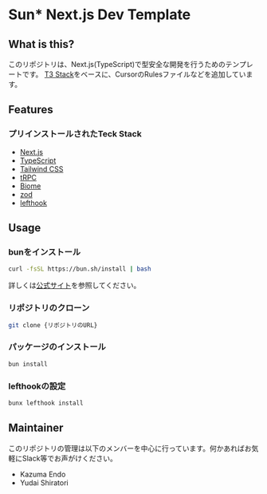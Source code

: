 # Sun* Next.js Dev Template

## What is this?

このリポジトリは、Next.js(TypeScript)で型安全な開発を行うためのテンプレートです。
[T3 Stack](https://create.t3.gg/)をベースに、CursorのRulesファイルなどを追加しています。

## Features

### プリインストールされたTeck Stack

- [Next.js](https://nextjs.org)
- [TypeScript](https://www.typescriptlang.org)
- [Tailwind CSS](https://tailwindcss.com)
- [tRPC](https://trpc.io)
- [Biome](https://biomejs.dev/ja/)
- [zod](https://zod.dev)
- [lefthook](https://github.com/evilmartians/lefthook)

## Usage

### bunをインストール

```bash
curl -fsSL https://bun.sh/install | bash
```

詳しくは[公式サイト](https://bun.sh/docs/installation)を参照してください。

### リポジトリのクローン

```bash
git clone {リポジトリのURL}
```

### パッケージのインストール

```bash
bun install
```

### lefthookの設定

```bash
bunx lefthook install
```


## Maintainer

このリポジトリの管理は以下のメンバーを中心に行っています。何かあればお気軽にSlack等でお声がけください。

- Kazuma Endo
- Yudai Shiratori



